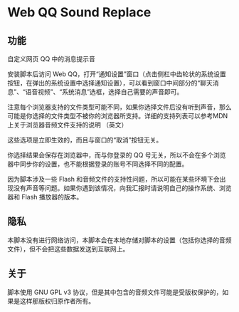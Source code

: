 # Web QQ Sound Replace #

## 功能 ##

自定义网页 QQ 中的消息提示音

安装脚本后访问 Web QQ，打开“通知设置”窗口（点击侧栏中齿轮状的系统设置按钮，在弹出的系统设置中选择通知设置），可以看到窗口中间部分的“聊天消息”、“语音视频”、“系统消息”选框，选择自己需要的声音即可。

注意每个浏览器支持的文件类型可能不同，如果你选择文件后没有听到声音，那么可能是你选择的文件类型不被你的浏览器所支持。详细的支持列表可以参考MDN 上关于浏览器音频文件支持的说明 （英文）

这些选项是立即生效的，而且与窗口的“取消”按钮无关。

你选择结果会保存在浏览器中，而与你登录的 QQ 号无关，所以不会在多个浏览器中同步你的设置，也不能根据登录的账号不同选择不同的配置。

因为脚本涉及一些 Flash 和音频文件的支持性问题，所以可能在某些环境下会出现没有声音等问题。如果你遇到该情况，向我汇报时请说明自己的操作系统、浏览器和 Flash 播放器的版本。

## 隐私 ##

本脚本没有进行网络访问，本脚本会在本地存储对脚本的设置（包括你选择的音频文件），但不会把这些数据发送到互联网上。

## 关于 ##

脚本使用 GNU GPL v3 协议，但是其中包含的音频文件可能是受版权保护的，如果是这样那版权归原作者所有。
